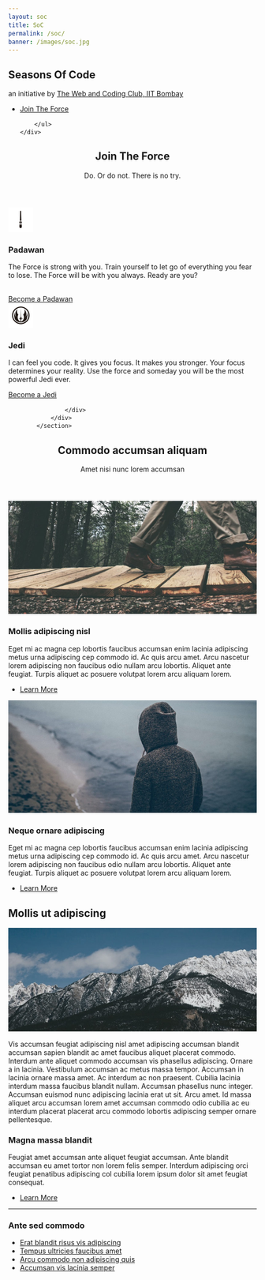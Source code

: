 ```yaml
---
layout: soc
title: SoC
permalink: /soc/
banner: /images/soc.jpg
---
```


<!-- Banner -->
<section id="banner" style="background-image:url({{ page.banner }})">
    <div class="inner">
        <h2>Seasons Of Code</h2>
        <p> an initiative by <a href="https://stab-iitb.org/wncc">The Web and Coding Club, IIT Bombay</a></p>
        <ul class="actions">
            <li><a href="#one" class="button big special">Join The Force</a></li>
           
        </ul>
    </div>
</section>

<section id="one" class="wrapper style1">
				<header class="major">
					<h2>Join The Force</h2>
					<p>Do. Or do not. There is no try.</p>
				</header>
				<div class="container">
					<div class="row">
						<div class="6u">
							<section class="special box">
								<img class="icon major" src="/svg/light-siber-one.svg">
								<h3>Padawan</h3>
								<p>The Force is strong with you. Train yourself to let go of everything you fear to lose. The Force will be with you always. Ready are you?</p><br>
								<a href="#one" class="button big special">Become a Padawan</a>
							</section>
						</div>
						<div class="6u">
							<section class="special box">
								<img class="icon major" src="/svg/ondem-jedi.svg">
								<h3>Jedi</h3>
								<p>I can feel you code. It gives you focus. It makes you stronger. Your focus determines your reality. Use the force and someday you will be the most powerful Jedi ever.</p>
								<a href="#one" class="button big special">Become a Jedi</a>
							</section>
						</div>
						
					</div>
				</div>
			</section>
			
<!-- Two -->
<section id="two" class="wrapper style2">
	<header class="major">
		<h2>Commodo accumsan aliquam</h2>
		<p>Amet nisi nunc lorem accumsan</p>
	</header>
	<div class="container">
		<div class="row">
			<div class="6u">
				<section class="special">
					<a href="#" class="image fit"><img src="/images/pic01.jpg" alt="" /></a>
					<h3>Mollis adipiscing nisl</h3>
					<p>Eget mi ac magna cep lobortis faucibus accumsan enim lacinia adipiscing metus urna adipiscing cep commodo id. Ac quis arcu amet. Arcu nascetur lorem adipiscing non faucibus odio nullam arcu lobortis. Aliquet ante feugiat. Turpis aliquet ac posuere volutpat lorem arcu aliquam lorem.</p>
					<ul class="actions">
						<li><a href="#" class="button alt">Learn More</a></li>
					</ul>
				</section>
			</div>
			<div class="6u">
				<section class="special">
					<a href="#" class="image fit"><img src="/images/pic02.jpg" alt="" /></a>
					<h3>Neque ornare adipiscing</h3>
					<p>Eget mi ac magna cep lobortis faucibus accumsan enim lacinia adipiscing metus urna adipiscing cep commodo id. Ac quis arcu amet. Arcu nascetur lorem adipiscing non faucibus odio nullam arcu lobortis. Aliquet ante feugiat. Turpis aliquet ac posuere volutpat lorem arcu aliquam lorem.</p>
					<ul class="actions">
						<li><a href="#" class="button alt">Learn More</a></li>
					</ul>
				</section>
			</div>
		</div>
	</div>
</section>

<!-- Three -->
<section id="three" class="wrapper style1">
	<div class="container">
		<div class="row">
			<div class="8u">
				<section>
					<h2>Mollis ut adipiscing</h2>
					<a href="#" class="image fit"><img src="/images/pic03.jpg" alt="" /></a>
					<p>Vis accumsan feugiat adipiscing nisl amet adipiscing accumsan blandit accumsan sapien blandit ac amet faucibus aliquet placerat commodo. Interdum ante aliquet commodo accumsan vis phasellus adipiscing. Ornare a in lacinia. Vestibulum accumsan ac metus massa tempor. Accumsan in lacinia ornare massa amet. Ac interdum ac non praesent. Cubilia lacinia interdum massa faucibus blandit nullam. Accumsan phasellus nunc integer. Accumsan euismod nunc adipiscing lacinia erat ut sit. Arcu amet. Id massa aliquet arcu accumsan lorem amet accumsan commodo odio cubilia ac eu interdum placerat placerat arcu commodo lobortis adipiscing semper ornare pellentesque.</p>
				</section>
			</div>
			<div class="4u">
				<section>
					<h3>Magna massa blandit</h3>
					<p>Feugiat amet accumsan ante aliquet feugiat accumsan. Ante blandit accumsan eu amet tortor non lorem felis semper. Interdum adipiscing orci feugiat penatibus adipiscing col cubilia lorem ipsum dolor sit amet feugiat consequat.</p>
					<ul class="actions">
						<li><a href="#" class="button alt">Learn More</a></li>
					</ul>
				</section>
				<hr />
				<section>
					<h3>Ante sed commodo</h3>
					<ul class="alt">
						<li><a href="#">Erat blandit risus vis adipiscing</a></li>
						<li><a href="#">Tempus ultricies faucibus amet</a></li>
						<li><a href="#">Arcu commodo non adipiscing quis</a></li>
						<li><a href="#">Accumsan vis lacinia semper</a></li>
					</ul>
				</section>
			</div>
		</div>
	</div>
</section>			